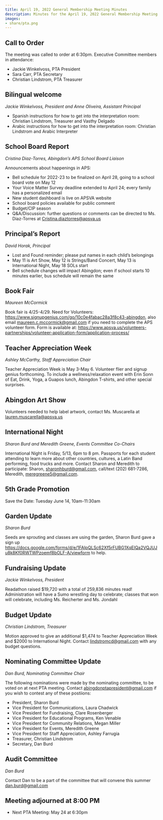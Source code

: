 ```yaml
---
title: April 19, 2022 General Membership Meeting Minutes
description: Minutes for the April 19, 2022 General Membership Meeting.
images:
- share/pta.png
---
```


## Call to Order

The meeting was called to order at 6:30pm. Executive Committee members in attendance:
- Jackie Winkelvoss, PTA President
- Sara Carr, PTA Secretary
- Christian Lindstrom, PTA Treasurer

## Bilingual welcome
*Jackie Winkelvoss, President and Anne Oliveira, Assistant Principal*

- Spanish instructions for how to get into the interpretation room: Christian Lindstrom, Treasurer and Vasthy Delgado
- Arabic instructions for how to get into the interpretation room: Christian Lindstrom and Arabic Interpreter

## School Board Report
*Cristina Diaz-Torres, Abingdon’s APS School Board Liaison*

Announcements about happenings in APS:
- Bell schedule for 2022-23 to be finalized on April 28, going to a school board vote on May 12
- Your Voice Matter Survey deadline extended to April 24; every family has a personalized email
- New student dashboard is live on APSVA website
- School board policies available for public comment
- Budget/CIP season
- Q&A/Discussion: further questions or comments can be directed to Ms. Diaz-Torres at Cristina.diaztorres@apsva.us

## Principal’s Report
*David Horak, Principal*

- Lost and Found reminder; please put names in each child’s belongings
- May 11 is Art Show, May 12 is Strings/Band Concert, May 13 is International Night, May 18 SOLs start
- Bell schedule changes will impact Abingdon; even if school starts 10 minutes earlier, bus schedule will remain the same

## Book Fair
*Maureen McCormick*

Book fair is 4/25-4/29. Need for Volunteers: https://www.signupgenius.com/go/10c0e4fabac28a3f8c43-abingdon, also email maureen.c.mccormick@gmail.com if you need to complete the APS volunteer form. Form is available at: https://www.apsva.us/volunteers-partnerships/volunteer-application-form/application-process/

## Teacher Appreciation Week
*Ashley McCarthy, Staff Appreciation Chair*

Teacher Appreciation Week is May 3-May 6. Volunteer flier and signup genius forthcoming. To include a wellness/relaxation event with Erin Sonn of Eat, Drink, Yoga, a Guapos lunch, Abingdon T-shirts, and other special surprises.

## Abingdon Art Show
Volunteers needed to help label artwork, contact Ms. Muscarella at lauren.muscarella@apsva.us

## International Night
*Sharon Burd and Meredith Greene, Events Committee Co-Chairs*

International Night is Friday, 5/13, 6pm to 8 pm. Passports for each student attending to learn more about other countries, cultures, a Latin Band performing, food trucks and more. Contact Sharon and Meredith to participate: Sharon, sharonhburd@gmail.com, call/text (202) 681-7286, Meredith, meregreene5@gmail.com.

## 5th Grade Promotion
Save the Date: Tuesday June 14, 10am-11:30am

## Garden Update
*Sharon Burd*

Seeds are sprouting and classes are using the garden, Sharon Burd gave a sign up https://docs.google.com/forms/d/e/1FAIpQLSc62Xf5rFUBG1XqElQa2VQJUJu8k8Kf0RWTWPzoemf8bOLF-A/viewform to help.

## Fundraising Update
*Jackie Winkelvoss, President*

Readathon raised $19,720 with a total of 259,836 minutes read! Administration will have a Sumo wrestling day to celebrate; classes that won will celebrate, including Ms. Reicherter and Ms. Jondahl

## Budget Update
*Christian Lindstrom, Treasurer*

Motion approved to give an additional $1,474 to Teacher Appreciation Week and $2000 to International Night. Contact lindstromcd@gmail.com with any budget questions.

## Nominating Committee Update
*Dan Burd, Nominating Committee Chair*

The following nominations were made by the nominating committee, to be voted on at next PTA meeting. Contact abingdonptapresident@gmail.com if you wish to contest any of these postiions:
- President, Sharon Burd
- Vice President for Communications, Laura Chadwick
- Vice President for Fundraising, Clare Rosenberger
- Vice President for Educational Programs, Ken Venable
- Vice President for Community Relations, Megan Miller
- Vice President for Events, Meredith Greene
- Vice President for Staff Appreciation, Ashley Farrugia
- Treasurer, Christian Lindstrom
- Secretary, Dan Burd

## Audit Committee
*Dan Burd*

Contact Dan to be a part of the committee that will convene this summer dan.burd@gmail.com

## Meeting adjourned at 8:00 PM

- Next PTA Meeting: May 24 at 6:30pm